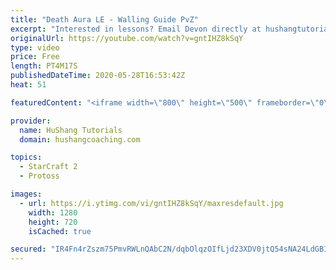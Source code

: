 ```yaml
---
title: "Death Aura LE - Walling Guide PvZ"
excerpt: "Interested in lessons? Email Devon directly at hushangtutorials@outlook.com ------------------------------------------------------------------------------------------------------- Want to support HuShang Tutorials directly? Patreon is a website where you can contribute a monthly donation that will help"
originalUrl: https://youtube.com/watch?v=gntIHZ8kSqY
type: video
price: Free
length: PT4M17S
publishedDateTime: 2020-05-28T16:53:42Z
heat: 51

featuredContent: "<iframe width=\"800\" height=\"500\" frameborder=\"0\" src=\"https://www.youtube.com/embed/gntIHZ8kSqY\" allow=\"accelerometer; autoplay; encrypted-media; gyroscope; picture-in-picture\" allowfullscreen></iframe>"

provider:
  name: HuShang Tutorials
  domain: hushangcoaching.com

topics:
  - StarCraft 2
  - Protoss

images:
  - url: https://i.ytimg.com/vi/gntIHZ8kSqY/maxresdefault.jpg
    width: 1280
    height: 720
    isCached: true

secured: "IR4Fn4rZszm75PmvRWLnQAbC2N/dqbOlqzOIfLjd23XDV0jtQ54sNA24LdGBIIu1bkduPJA3Ar6sVmnl5h62kEKtnAyoN0ohhr1B7wA8B95AKqfC8/xyXSAWqRMwLx+NdV/lBO0WimmtapNZHXK1cC86ODVtwhhKbIEytFcvICsuY3V+TISqi6Dh0XknZuQYy9Z7rfeeT/D+EpsGqrp6/+5KjpdeDAZSd+0YgSaVaXC42s0CypsP9fohrIdMKq1EsAYXG4iIW6M1ggUz5jQSZaBx7g0wFO+c87RSLbrIJ4UMsISuoRsYawaKF4hJ9R6KGiush8wpJLC5jwwQWDhZsQOmtgtvth9eCzVrDATTI/Ovt5xfk8lQIUY22knfCHFJIJR0cmlSV4Y2xO6RUhdLGSUAQSKaXldwGazRk8ejTww=;3Qfj+U/y9bfHtdmrMpRvyw=="
---
```


